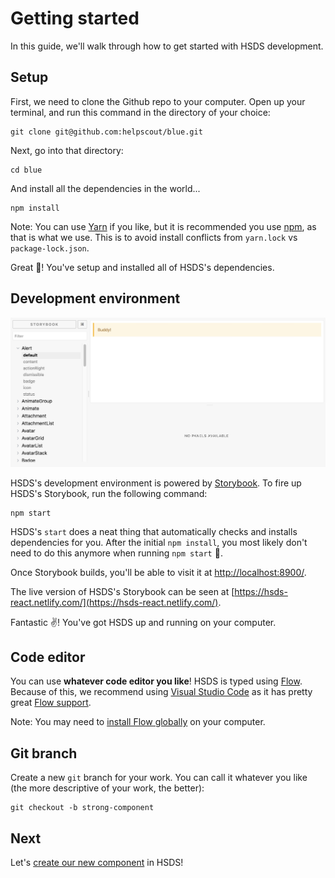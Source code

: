 # Getting started

In this guide, we'll walk through how to get started with HSDS development.

## Setup

First, we need to clone the Github repo to your computer. Open up your terminal, and run this command in the directory of your choice:

```
git clone git@github.com:helpscout/blue.git
```

Next, go into that directory:

```
cd blue
```

And install all the dependencies in the world...

```
npm install
```

Note: You can use [Yarn](https://yarnpkg.com/en/) if you like, but it is recommended you use [npm](https://www.npmjs.com/), as that is what we use. This is to avoid install conflicts from `yarn.lock` vs `package-lock.json`.

Great 🌈! You've setup and installed all of HSDS's dependencies.

## Development environment

![HSDS's Storybook development environment](../images/storybook.jpg)

HSDS's development environment is powered by [Storybook](https://storybook.js.org/). To fire up HSDS's Storybook, run the following command:

```
npm start
```

HSDS's `start` does a neat thing that automatically checks and installs dependencies for you. After the initial `npm install`, you most likely don't need to do this anymore when running `npm start` 💪.

Once Storybook builds, you'll be able to visit it at [http://localhost:8900/](http://localhost:8900/).

The live version of HSDS's Storybook can be seen at [https://hsds-react.netlify.com/](https://hsds-react.netlify.com/).

Fantastic ✌️! You've got HSDS up and running on your computer.

## Code editor

You can use **whatever code editor you like**! HSDS is typed using [Flow](https://flow.org/). Because of this, we recommend using [Visual Studio Code](https://code.visualstudio.com/) as it has pretty great [Flow support](https://github.com/flowtype/flow-for-vscode).

Note: You may need to [install Flow globally](https://preview.npmjs.com/package/flow-bin) on your computer.

## Git branch

Create a new `git` branch for your work. You can call it whatever you like (the more descriptive of your work, the better):

```
git checkout -b strong-component
```

## Next

Let's [create our new component](creating.md) in HSDS!
